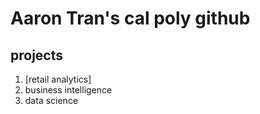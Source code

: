 # Aaron Tran's cal poly github
## projects

1. [retail analytics]
2. business intelligence
3. data science
